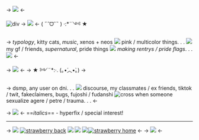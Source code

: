-> ![](https://64.media.tumblr.com/4b4abd145a717d135962dcef14dae26b/db28dcc486c688cc-8a/s400x600/fc1cd43f4ee7ef51616ef1474370d27ca1243d71.gifv) <-

![div](https://gifs.crd.co/assets/images/gallery09/a37266b6_original.gif?v=5f0408ba)
-> ![](https://i.postimg.cc/prGzr7PX/space.png) <-
( ˶ˆᗜˆ˵ ) ·:\*¨༺ ★

-> *typology*, kitty cats, *music*, xenos + neos ![](https://pixelsafari.neocities.org/favicon/object/tech/phone2.gif) pink / multicolor things. . . ![](https://64.media.tumblr.com/dead1dc24f319dc643a6d334ce25c976/7ed5211ff0ba8d69-92/s75x75_c1/17518772106b61e7204b7b0834625e6e9b7f4ea7.gifv) my gf / friends, *supernatural*, pride things ![](https://i.imgur.com/gwTFLnv.gif) *making rentrys / pride flags*. . . ![](https://i.imgur.com/YgFjcgA.gif) <-

-> ![](https://i.postimg.cc/prGzr7PX/space.png) <-
-> ★ ༻¨*:·. (｡•́︿•̀｡) ->

-> dsmp, any user on dni. . . ![](https://wilardo.crd.co/assets/images/gallery14/dda84c92.gif?v=587f0c5f) discourse, my classmates / ex friends, tiktok / twit, fakeclaimers, bugs, fujoshi / fudanshi ![cross](https://caterpie.crd.co/assets/images/gallery23/ec6be47d.gif?v=40b16407) when someone sexualize agere / petre / trauma. . . <-

-> ![](https://i.postimg.cc/prGzr7PX/space.png) <-
==*italics*== - hyperfix / special interest! 
***

-> ![](https://i.postimg.cc/prGzr7PX/space.png) [![strawberry back](https://64.media.tumblr.com/7701a3e337176c99e202696d6e611725/4e19b3920a62dc7b-c8/s75x75_c1/5bab961f58b08c9fbb94522cbfce4946aedbd0af.pnj)](https://rentry.co/-1990) ![](https://i.postimg.cc/prGzr7PX/space.png) ![](https://i.postimg.cc/prGzr7PX/space.png) ![](https://i.postimg.cc/prGzr7PX/space.png)[![strawberry home](https://64.media.tumblr.com/78c29d6dac96d4db658c0b16e6c70fff/4e19b3920a62dc7b-57/s75x75_c1/7f70ad622c5798961fd33bc69f3d70ae886f2ef5.pnj)](https://rentry.co/rins-links) <-
-> ![](https://i.postimg.cc/prGzr7PX/space.png) <-